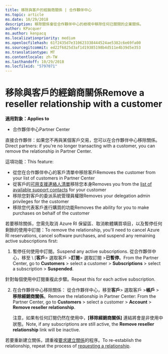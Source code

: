 ```yaml
---
title: 移除與客戶的經銷商關係 | 合作夥伴中心
ms.topic: article
ms.date: 10/29/2018
description: 移除關係會從合作夥伴中心的檢視中移除任何已關閉的企業關係。
author: KPacquer
ms.author: kenpacq
ms.localizationpriority: medium
ms.openlocfilehash: 61f2435d7e310623338444524ae5382c6e69fa00
ms.sourcegitcommit: ed22f6825d3af1d19385198b4d511e4b39d5e353
ms.translationtype: MT
ms.contentlocale: zh-TW
ms.lasthandoff: 10/29/2018
ms.locfileid: "5797071"
---
```

# <a name="remove-a-reseller-relationship-with-a-customer"></a><span data-ttu-id="fe69f-103">移除與客戶的經銷商關係</span><span class="sxs-lookup"><span data-stu-id="fe69f-103">Remove a reseller relationship with a customer</span></span>

**<span data-ttu-id="fe69f-104">適用對象：</span><span class="sxs-lookup"><span data-stu-id="fe69f-104">Applies to</span></span>**

-   <span data-ttu-id="fe69f-105">合作夥伴中心</span><span class="sxs-lookup"><span data-stu-id="fe69f-105">Partner Center</span></span>

<span data-ttu-id="fe69f-106">直接合作夥伴：如果您不再與某個客戶交易，您可以在合作夥伴中心移除關係。</span><span class="sxs-lookup"><span data-stu-id="fe69f-106">Direct partners: if you're no longer transacting with a customer, you can remove the relationship in Partner Center.</span></span> 

<span data-ttu-id="fe69f-107">這項功能：</span><span class="sxs-lookup"><span data-stu-id="fe69f-107">This feature:</span></span>
*  <span data-ttu-id="fe69f-108">從您在合作夥伴中心的客戶清單中移除客戶</span><span class="sxs-lookup"><span data-stu-id="fe69f-108">Removes the customer from your list of customers in Partner Center</span></span>
*  <span data-ttu-id="fe69f-109">從客戶的[可用支援連絡人清單](assign-support-contacts.md)移除您本身</span><span class="sxs-lookup"><span data-stu-id="fe69f-109">Removes you from the [list of available support contacts](assign-support-contacts.md) for your customer</span></span>
*  <span data-ttu-id="fe69f-110">移除您對客戶的委派系統管理員權限</span><span class="sxs-lookup"><span data-stu-id="fe69f-110">Removes your delegation admin privileges for the customer</span></span>
*  <span data-ttu-id="fe69f-111">移除您代表客戶進行購買的功能</span><span class="sxs-lookup"><span data-stu-id="fe69f-111">Removes the ability for you to make purchases on behalf of the customer</span></span>

<span data-ttu-id="fe69f-112">若要移除關係，您需先取消 Azure RI 保留區、取消軟體購買項目，以及暫停任何剩餘的使用中訂閱：</span><span class="sxs-lookup"><span data-stu-id="fe69f-112">To remove the relationship, you'll need to cancel Azure RI reservations, cancel software purchases, and suspend any remaining active subscriptions first:</span></span>

1.  <span data-ttu-id="fe69f-113">暫停任何使用中訂閱。</span><span class="sxs-lookup"><span data-stu-id="fe69f-113">Suspend any active subscriptions.</span></span> <span data-ttu-id="fe69f-114">從合作夥伴中心，移至 \ [**客戶**> 選取客戶 >**訂閱**> 選取訂閱 >**已暫停**。</span><span class="sxs-lookup"><span data-stu-id="fe69f-114">From the Partner Center, go to **Customers** > select a customer > **Subscriptions** > select a subscription > **Suspended**.</span></span> 

   <span data-ttu-id="fe69f-115">針對每個使用中訂閱重複此步驟。</span><span class="sxs-lookup"><span data-stu-id="fe69f-115">Repeat this for each active subscription.</span></span>

2.  <span data-ttu-id="fe69f-116">在合作夥伴中心移除關係： 從合作夥伴中心，移至**客戶**> 選取客戶 >**帳戶** > **移除經銷商關係**。</span><span class="sxs-lookup"><span data-stu-id="fe69f-116">Remove the relationship in Partner Center: From the Partner Center, go to **Customers** > select a customer > **Account** > **Remove reseller relationship**.</span></span>

    <span data-ttu-id="fe69f-117">注意，如果有任何訂閱仍然在使用中，**\[移除經銷商關係\]** 連結將會是非使用中狀態。</span><span class="sxs-lookup"><span data-stu-id="fe69f-117">Note, if any subscriptions are still active, the **Remove reseller relationship** link will be inactive.</span></span> 

<span data-ttu-id="fe69f-118">若要重新建立關係，請重複[要求建立關係](request-a-relationship-with-a-customer.md)的程序。</span><span class="sxs-lookup"><span data-stu-id="fe69f-118">To re-establish the relationship, repeat the process of [requesting a relationship](request-a-relationship-with-a-customer.md).</span></span>
